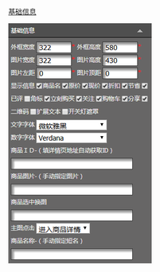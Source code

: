 [基础信息](/wang-dian-xiu-zu-jian-shuo-ming/shang-pin-lie-biao/ji-chu-xin-xi.md)

![](/assets/ide4trt.png)

